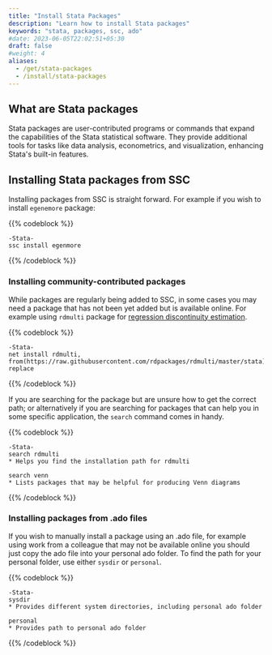 ```yaml
---
title: "Install Stata Packages"
description: "Learn how to install Stata packages"
keywords: "stata, packages, ssc, ado"
#date: 2023-06-05T22:02:51+05:30
draft: false
#weight: 4
aliases:
  - /get/stata-packages
  - /install/stata-packages
---
```


## What are Stata packages 

Stata packages are user-contributed programs or commands that expand the capabilities of the Stata statistical software. They provide additional tools for tasks like data analysis, econometrics, and visualization, enhancing Stata's built-in features.

## Installing Stata packages from SSC

Installing packages from SSC is straight forward. For example if you wish to install `egenemore` package:

{{% codeblock %}}
```
-Stata-
ssc install egenmore
```
{{% /codeblock %}}


### Installing community-contributed packages

While packages are regularly being added to SSC, in some cases you may need a package that has not been yet added but is available online. For example using `rdmulti` package for [regression discontinuity estimation](https://tilburgsciencehub.com/building-blocks/analyze-data/regressions/impact-evaluation).

{{% codeblock %}}
```
-Stata-
net install rdmulti, from(https://raw.githubusercontent.com/rdpackages/rdmulti/master/stata) replace
```
{{% /codeblock %}}

If you are searching for the package but are unsure how to get the correct path; or alternatively if you are searching for packages that can help you in some specific application, the `search` command comes in handy.

{{% codeblock %}}
```
-Stata-
search rdmulti
* Helps you find the installation path for rdmulti

search venn
* Lists packages that may be helpful for producing Venn diagrams
```
{{% /codeblock %}}


### Installing packages from .ado files

If you wish to manually install a package using an .ado file, for example using work from a colleague that may not be available online you should just copy the ado file into your personal ado folder. To find the path for your personal folder, use either `sysdir` or `personal`.

{{% codeblock %}}
```
-Stata-
sysdir
* Provides different system directories, including personal ado folder

personal
* Provides path to personal ado folder
```
{{% /codeblock %}}